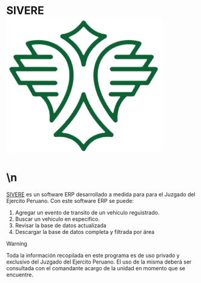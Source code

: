 # SIVERE![Logo SIVERE](https://raw.githubusercontent.com/Nestor20193767/Ejercito/main/PLA___2_-removebg-preview%20(1).png)
# \n
[SIVERE](https://sireve-ejercito-peru.streamlit.app/) es un software ERP desarrollado a medida para para el Juzgado del Ejercito Peruano. Con este software ERP se puede: 
  1. Agregar un evento de transito de un vehiculo reguistrado.
  2. Buscar un vehiculo en especifico.
  3. Revisar la base de datos actualizada
  4. Descargar la base de datos completa y filtrada por área

     
> [!WARNING]
> Toda la información recopilada en este programa es de uso privado y exclusivo del Juzgado del Ejercito Peruano. El uso de la misma deberá ser consultada con el comandante acargo de la unidad en momento que se encuentre. 

